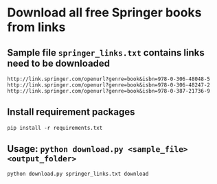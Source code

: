 # Download all free Springer books from links 

## Sample file `springer_links.txt` contains links need to be downloaded 

```
http://link.springer.com/openurl?genre=book&isbn=978-0-306-48048-5
http://link.springer.com/openurl?genre=book&isbn=978-0-306-48247-2
http://link.springer.com/openurl?genre=book&isbn=978-0-387-21736-9
```


## Install requirement packages
```
pip install -r requirements.txt
```

## Usage: `python download.py <sample_file> <output_folder>`
```
python download.py springer_links.txt download
```
